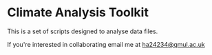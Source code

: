 # Climate Analysis Toolkit

This is a set of scripts designed to analyse data files.

If you're interested in collaborating email me at ha24234@qmul.ac.uk
